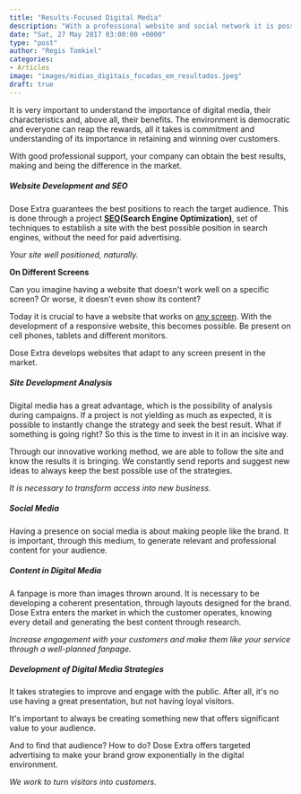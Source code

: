 ```yaml
---
title: "Results-Focused Digital Media"
description: "With a professional website and social network it is possible to conquer the market. Dose Extra offers the development of digital media that brings results."
date: "Sat, 27 May 2017 03:00:00 +0000"
type: "post"
author: "Regis Tomkiel"
categories: 
- Articles
image: "images/midias_digitais_focadas_em_resultados.jpeg"
draft: true
---
```


It is very important to understand the importance of digital media, their characteristics and, above all, their benefits. The environment is democratic and everyone can reap the rewards, all it takes is commitment and understanding of its importance in retaining and winning over customers.


With good professional support, your company can obtain the best results, making and being the difference in the market.


##### ****Website Development and SEO****


Dose Extra guarantees the best positions to reach the target audience. This is done through a project  [****SEO****](//pt.wikipedia.org/wiki/Otimiza{18d148ad3441823a8fee22738b7dc7e707336e18b24c8c31273dc9aff94ae9b3}C3{18d148ad3441823a8fee22738b7dc7e707336e18b24c8c31273dc9aff94ae9b3}A7{18d148ad3441823a8fee22738b7dc7e707336e18b24c8c31273dc9aff94ae9b3}C3{18d148ad3441823a8fee22738b7dc7e707336e18b24c8c31273dc9aff94ae9b3}A3o_para_motores_de_busca)****(Search Engine Optimization)****, set of techniques to establish a site with the best possible position in search engines, without the need for paid advertising.


*Your site well positioned, naturally.*


****On Different Screens****


Can you imagine having a website that doesn't work well on a specific screen? Or worse, it doesn't even show its content?


Today it is crucial to have a website that works on [any screen](//blog.doseextra.com/o-que-e-site-responsive/). With the development of a responsive website, this becomes possible. Be present on cell phones, tablets and different monitors.


Dose Extra develops websites that adapt to any screen present in the market.


##### ****Site Development Analysis****


Digital media has a great advantage, which is the possibility of analysis during campaigns. If a project is not yielding as much as expected, it is possible to instantly change the strategy and seek the best result. What if something is going right? So this is the time to invest in it in an incisive way.


Through our innovative working method, we are able to follow the site and know the results it is bringing. We constantly send reports and suggest new ideas to always keep the best possible use of the strategies.


*It is necessary to transform access into new business.*


##### ****Social Media****


Having a presence on social media is about making people like the brand. It is important, through this medium, to generate relevant and professional content for your audience.


##### ****Content in Digital Media****


A fanpage is more than images thrown around. It is necessary to be developing a coherent presentation, through layouts designed for the brand. Dose Extra enters the market in which the customer operates, knowing every detail and generating the best content through research.


*Increase engagement with your customers and make them like your service through a well-planned fanpage.*


##### ****Development of Digital Media Strategies****


It takes strategies to improve and engage with the public. After all, it's no use having a great presentation, but not having loyal visitors.


It's important to always be creating something new that offers significant value to your audience.


And to find that audience? How to do? Dose Extra offers targeted advertising to make your brand grow exponentially in the digital environment.


*We work to turn visitors into customers.*

